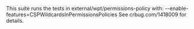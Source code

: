 This suite runs the tests in external/wpt/permissions-policy with:
--enable-features=CSPWildcardsInPermissionsPolicies
See crbug.com/1418009 for details.
